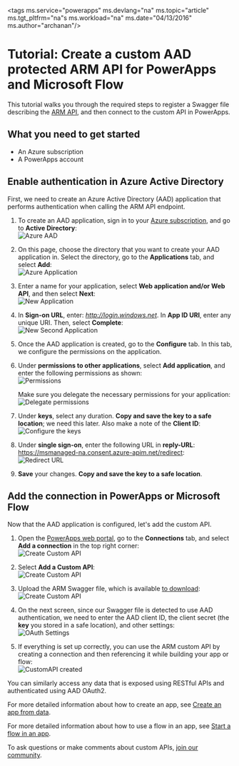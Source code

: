 <properties
	pageTitle="Tutorial: Create a custom API using Azure Resource Manager in PowerApps and Microsoft Flow | Microsoft Azure"
	description="Azure Resource Manager tutorial to create a custom API in PowerApps and Microsoft Flow"
	services=""
    suite="powerapps"
	documentationCenter=""
	authors="archnair"
	manager="erikre"
	editor=""/>

<tags
   ms.service="powerapps"
   ms.devlang="na"
   ms.topic="article"
   ms.tgt_pltfrm="na"s
   ms.workload="na"
   ms.date="04/13/2016"
   ms.author="archanan"/>


# Tutorial: Create a custom AAD protected ARM API for PowerApps and Microsoft Flow

This tutorial walks you through the required steps to register a Swagger file describing the [ARM API][6], and then connect to the custom API in PowerApps.

## What you need to get started

- An Azure subscription
- A PowerApps account

## Enable authentication in Azure Active Directory

First, we need to create an Azure Active Directory (AAD) application that performs authentication when calling the ARM API endpoint.

1. To create an AAD application, sign in to your [Azure subscription][7], and go to **Active Directory**:  
![](./media/customapi-azure-resource-manager-tutorial/azureaad.png "Azure AAD")  

2. On this page, choose the directory that you want to create your AAD application in. Select the directory, go to the **Applications** tab, and select **Add**:  
![](./media/customapi-azure-resource-manager-tutorial/azureapplication.png "Azure Application")

3. Enter a name for your application, select **Web application and/or Web API**, and then select **Next**:  
![](./media/customapi-azure-resource-manager-tutorial/newapplication.png "New Application")  

4. In **Sign-on URL**, enter: *http://login.windows.net*. In **App ID URI**, enter any unique URI. Then, select **Complete**:    
![](./media/customapi-azure-resource-manager-tutorial/newapplication2.png "New Second Application")  

5. Once the AAD application is created, go to the **Configure** tab. In this tab, we configure the permissions on the application.

6. Under **permissions to other applications**, select **Add application**, and enter the following permissions as shown:  
![](./media/customapi-azure-resource-manager-tutorial/permissions.png "Permissions")  

	Make sure you delegate the necessary permissions for your application:  
![](./media/customapi-azure-resource-manager-tutorial/permissions2.png "Delegate permissions")

7. Under **keys**, select any duration. **Copy and save the key to a safe location**; we need this later. Also make a note of the __Client ID__:  
![](./media/customapi-azure-resource-manager-tutorial/configurekeys.png "Configure the keys")

8. Under **single sign-on**, enter the following URL in __reply-URL__: https://msmanaged-na.consent.azure-apim.net/redirect:  
![](./media/customapi-azure-resource-manager-tutorial/redirecturl.png "Redirect URL")

9. **Save** your changes. **Copy and save the key to a safe location**.

## Add the connection in PowerApps or Microsoft Flow

Now that the AAD application is configured, let's add the custom API.

1. Open the [PowerApps web portal][1], go to the **Connections** tab, and select __Add a connection__ in the top right corner:  
![](./media/customapi-azure-resource-manager-tutorial/createnewconnection.png "Create Custom API")  

2. Select __Add a Custom API__:  
![](./media/customapi-azure-resource-manager-tutorial/connecttocustomapi.png "Create Custom API")

3. Upload the ARM Swagger file, which is available [to download][8]:  
![](./media/customapi-azure-resource-manager-tutorial/createcustom.png "Create Custom API")

4. On the next screen, since our Swagger file is detected to use AAD authentication, we need to enter the AAD client ID, the client secret (the **key** you stored in a safe location), and other settings:  
![](./media/customapi-azure-resource-manager-tutorial/oauthsettings.png "OAuth Settings")

5. If everything is set up correctly, you can use the ARM custom API by creating a connection and then referencing it while building your app or flow:  
![](./media/customapi-azure-resource-manager-tutorial/createdcustomapi.png "CustomAPI created")

You can similarly access any data that is exposed using RESTful APIs and authenticated using AAD OAuth2.

For more detailed information about how to create an app, see [Create an app from data](get-started-create-from-data.md).

For more detailed information about how to use a flow in an app, see [Start a flow in an app](using-logic-flows.md).

To ask questions or make comments about custom APIs, [join our community](https://aka.ms/powerapps-community).

<!--Reference links in article-->
[1]: https://web.powerapps.com
[6]: https://msdn.microsoft.com/library/azure/dn790568.aspx
[7]: https://manage.windowsazure.com
[8]: http://pwrappssamples.blob.core.windows.net/samples/AzureResourceManager.json
